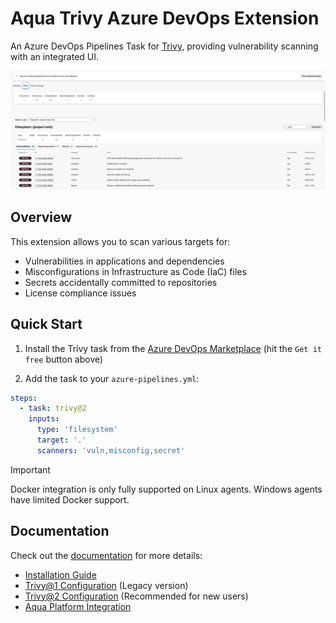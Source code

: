 # Aqua Trivy Azure DevOps Extension

An Azure DevOps Pipelines Task for [Trivy](https://github.com/aquasecurity/trivy), providing vulnerability scanning with an integrated UI.

![Screenshot showing the Trivy extension in the Azure DevOps UI](images/resultsview.png)

## Overview

This extension allows you to scan various targets for:

- Vulnerabilities in applications and dependencies
- Misconfigurations in Infrastructure as Code (IaC) files
- Secrets accidentally committed to repositories
- License compliance issues

## Quick Start

1. Install the Trivy task from the [Azure DevOps Marketplace](<(https://marketplace.visualstudio.com/items?itemName=AquaSecurityOfficial.trivy-official)>) (hit the `Get it free` button above)

2. Add the task to your `azure-pipelines.yml`:

```yaml
steps:
  - task: trivy@2
    inputs:
      type: 'filesystem'
      target: '.'
      scanners: 'vuln,misconfig,secret'
```

> [!Important]
> Docker integration is only fully supported on Linux agents. Windows agents have limited Docker support.

## Documentation

Check out the [documentation](docs/README.md) for more details:

- [Installation Guide](docs/installation.md)
- [Trivy@1 Configuration](docs/trivyv1.md) (Legacy version)
- [Trivy@2 Configuration](docs/trivyv2.md) (Recommended for new users)
- [Aqua Platform Integration](docs/connectedservice.md)
